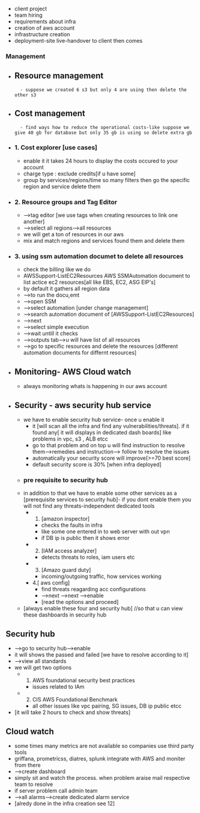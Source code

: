 - client project
- team hiring
- requirements about infra
- creation of aws account
- infrastructure creation
- deployment-site live-handover to client then comes 
### Management 
- ## Resource management
		- suppose we created 6 s3 but only 4 are using then delete the other s3

- ## Cost management
		- find ways how to reduce the operational costs-like suppose we give 40 gb for database but only 35 gb is using so delete extra gb
- ### 1. Cost explorer [use cases]
	- enable it it takes 24 hours to display the costs occured to your account
	- charge type : exclude credits[if u have some]
	- group by services/regions/time  so many filters then go the specific region and service delete them
- ### 2. Resource groups and Tag Editor
	- -->tag editor [we use tags when creating resources to link one another]
	- -->select all regions-->all resources
	- we will get a ton of resources in our aws 
	- mix and match regions and services found them and delete them
- ### 3. using ssm automation documet to delete all resources
	- check the billing like we do
	- AWSSupport-ListEC2Resources AWS SSMAutomation document to list actice ec2 resources[all like EBS, EC2, ASG EIP's]
	- by default it gathers all region data
	- -->to run the docu,emt
	- -->open SSM
	- -->select automation [under change management]
	- -->search automation document of [AWSSupport-ListEC2Resources]
	- -->next
	- -->select simple execution
	- -->wait untill it checks
	- -->outputs tab-->u will have list of all resources 
	- -->go to specific resources and delete the resources
	[different automation documents for differnt resources]
	
	

- ## Monitoring- AWS Cloud watch
	- always monitoring whats is happening in our aws account

- ## Security - aws security hub service
	- we have to enable security hub service- once u enable it
		- it [will scan all the infra and find any vulnerabilities/threats]. if it found any[ it will displays in dedicated dash boards] like problems in vpc, s3 , ALB etcc
		- go to that problem and on top u will find instruction to resolve them-->remedies and instruction--> follow to resolve the issues
		- automatically your security score will improve[>=70 best score]
		- default security score is 30% [when infra deployed]
	- ### pre requisite to security hub
	- in addition to that we have to enable some other services as a [prerequisite services to security hub]- if you dont enable them you will not find any threats-independent dedicated tools
		-  1. [amazon inspector]
			- checks the faults in infra
			- like some one entered in to web server with out vpn
			- if DB ip is public then it shows error
		- 2. [IAM access analyzer]
			- detects threats to roles, iam users etc
		- 3. [Amazo guard duty]
			- incoming/outgoing traffic, how services working
		- 4.[ aws config]
			- find threats reagarding acc configurations
			- -->next -->next -->enable
			- [read the options and proceed]
	- [always enable these four and security hub] //so that u can view these dashboards in security hub

## Security hub
- -->go to security hub-->enable
- it will shows the passed and failed [we have to resolve according to it]
- -->view all standards
- we will get two options
	- 1. AWS foundational security best practices 
		- issues related to IAm
	- 2. CIS AWS Foundational Benchmark
		- all other issues like vpc pairing, SG issues, DB ip public etcc
- [it will take 2 hours to check and show threats]

## Cloud watch
- some times many metrics are not available so companies use third party tools
- griffana, prometricss, diatres, splunk integrate with AWS and moniter from there
- -->create dashboard
- simply sit and watch the process. when problem araise mail respective team to resolve 
- if server problem call admin team
- -->all alarms-->create dedicated alarm service 
- [alredy done in the infra creation see 12]